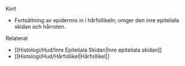 Kort
- Fortsättning av epidermis in i hårfollikeln; omger den inre epiteliala skidan och hårroten.

Relaterat
- [[Histologi/Hud/Inre Epiteliala Skidan|Inre epiteliala skidan]]
- [[Histologi/Hud/Hårfollikel|Hårfollikel]]

